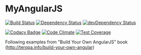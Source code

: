 # MyAngularJS

[![Build Status](https://travis-ci.org/chekalin/MyAngularJS.svg?branch=master)](https://travis-ci.org/chekalin/MyAngularJS)
[![Dependency Status](https://img.shields.io/david/chekalin/MyAngularJS.svg?style=flat)](https://david-dm.org/chekalin/MyAngularJS)
[![devDependency Status](https://img.shields.io/david/dev/chekalin/MyAngularJS.svg?style=flat)](https://david-dm.org/chekalin/MyAngularJS#info=devDependencies)

[![Codacy Badge](https://www.codacy.com/project/badge/abaf98b849934e518acc348603eb6cc6)](https://www.codacy.com/app/stanislav-chekalin/MyAngularJS)
[![Code Climate](https://codeclimate.com/github/chekalin/MyAngularJS/badges/gpa.svg)](https://codeclimate.com/github/chekalin/MyAngularJS)
[![Test Coverage](https://codeclimate.com/github/chekalin/MyAngularJS/badges/coverage.svg)](https://codeclimate.com/github/chekalin/MyAngularJS)

Following examples from "Build Your Own AngularJS" book (http://teropa.info/build-your-own-angular) 

